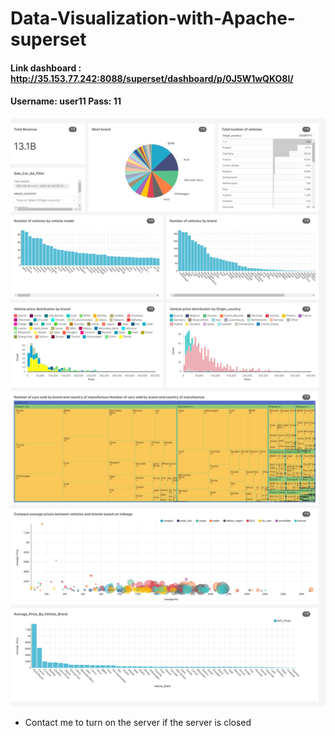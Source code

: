# Data-Visualization-with-Apache-superset

#### Link dashboard : http://35.153.77.242:8088/superset/dashboard/p/0J5W1wQKO8l/
#### Username: user11   Pass: 11
![alt](https://github.com/johnkater/Data-Visualization-with-Apache-superset/blob/main/image/project-data-visualization-group-11-2022-06-30T05-16-48.599Z.jpg)

- Contact me to turn on the server if the server is closed
